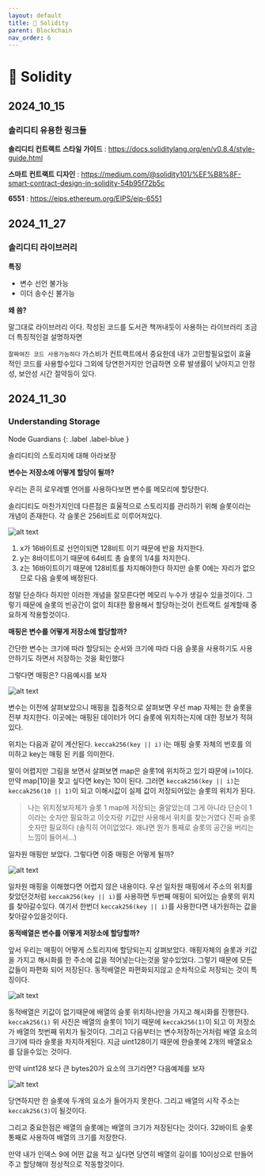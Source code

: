 ```yaml
---
layout: default
title: 💎 Solidity
parent: Blockchain
nav_order: 6
---
```


# 💎 Solidity

## 2024_10_15

### 솔리디티 유용한 링크들

**솔리디티 컨트랙트 스타일 가이드** : https://docs.soliditylang.org/en/v0.8.4/style-guide.html

**스마트 컨트랙트 디자인** : https://medium.com/@solidity101/%EF%B8%8F-smart-contract-design-in-solidity-54b95f72b5c

**6551** : https://eips.ethereum.org/EIPS/eip-6551

## 2024_11_27

### 솔리디티 라이브러리

**특징**

- 변수 선언 불가능
- 이더 송수신 불가능

**왜 씀?**

말그대로 라이브러리 이다. 작성된 코드를 도서관 책꺼내듯이 사용하는 라이브러리 조금 더 특징적인걸 설명하자면

`잘짜여진 코드 사용가능하다`
가스비가 컨트랙트에서 중요한데 내가 고민할필요없이 효율적인 코드를 사용할수있다 그외에 당연한거지만 언급하면 오류 발생률이 낮아지고 안정성, 보안성 시간 절약등이 있다.

## 2024_11_30

### Understanding Storage

Node Guardians
{: .label .label-blue }

솔리디티의 스토리지에 대해 아라보장

**변수는 저장소에 어떻게 할당이 될까?**

우리는 흔히 로우레벨 언어를 사용하다보면 변수를 메모리에 할당한다.

솔리디티도 마찬가지인데 다른점은 효울적으로 스토리지를 관리하기 위해 슬롯이라는 개념이 존재한다. 각 슬롯은 256비트로 이루어져있다.

![alt text](image-5.png)

1. x가 16바이트로 선언이되면 128비트 이기 때문에 반을 차지한다.
2. y는 8바이트이기 때문에 64비트 총 슬롯의 1/4를 차지한다.
3. z는 16바이트이기 때문에 128비트를 차지해야한다 하지만 슬롯 0에는 자리가 없으므로 다음 슬롯에 배정된다.

정말 단순하다 하지만 이러한 개념을 잘모른다면 메모리 누수가 생길수 있을것이다. 그렇기 때문에 슬롯의 빈공간이 없이 최대한 활용해서 할당하는것이 컨트랙트 설계할때 중요하게 작용할것이다.

**매핑은 변수를 어떻게 저장소에 할당할까?**

간단한 변수는 크기에 따라 할당되는 순서와 크기에 따라 다음 슬롯을 사용하기도 사용안하기도 하면서 저장하는 것을 확인했다

그렇다면 매핑은? 다음예시를 보자

![alt text](image-7.png)

변수는 이전에 살펴보았으니 매핑을 집중적으로 살펴보면 우선 map 자체는 한 슬롯을 전부 차지한다. 이곳에는 매핑된 데이터가 어디 슬롯에 위치하는지에 대한 정보가 적혀있다.

위치는 다음과 같이 계산된다. `keccak256(key || i)` i는 매핑 슬롯 자체의 번호를 의미하고 key는 매핑 된 키를 의미한다.

말이 어렵지만 그림을 보면서 살펴보면 map은 슬롯1에 위치하고 있기 땨문에 i=1이다. 만약 map[10]을 찾고 싶다면 key는 10이 된다. 그러면 `keccak256(key || i)`는 `keccak256(10 || 1)`이 되고 이해시값이 실제 값이 저장되어있는 슬롯의 위치가 된다.

> 나는 위치정보자체가 슬롯 1 map에 저장되는 줄알았는데 그게 아니라 단순이 1이라는 숫자만 필요하고 이숫자랑 키값만 사용해서 위치를 찾는거였다 진짜 슬롯 숫자만 필요하다 (솔직히 어이없었다. 왜냐면 뭔가 통째로 슬롯의 공간을 버리는 느낌이 들어서...)

일차원 매핑만 보았다. 그렇다면 이중 매핑은 어떻게 될까?

![alt text](image-9.png)

일차원 매핑을 이해했다면 어렵지 않은 내용이다. 우선 일차원 매핑에서 주소의 위치를 찾았던것처럼 `keccak256(key || i)`를 사용하면 두번째 매핑이 되어있는 슬롯의 위치를 찾아갈수있다. 여기서 한번더 `keccak256(key || i)`를 사용한다면 내가원하는 값을 찾아갈수있을것이다.

**동적배열은 변수를 어떻게 저장소에 할당할까?**

앞서 우리는 매핑이 어떻게 스토리지에 할당되는지 살펴보았다. 매핑자체의 슬롯과 키값을 가지고 해시화를 한 주소에 값을 적어넣는다는것을 알수있었다. 그렇기 때문에 모든 값들이 파편화 되어 저장된다. 동적배열은 파편화되지않고 순차적으로 저장되는 것이 특징이다.

![alt text](image-10.png)

동적배열은 키값이 없기때문에 배열의 슬롯 위치하나만을 가지고 해시화를 진행한다. `keccak256(i)` 위 사진은 배열의 슬롯이 1이기 때문에 `keccak256(1)`이 되고 이 저장소가 배열의 첫번째 위치가 될것이다. 그리고 다음부터는 변수저장하는거처럼 배열 요소의 크기에 따라 슬롯을 차지하게된다. 지금 uint128이기 때문에 한슬롯에 2개의 배열요소를 담을수있는 것이다.

만약 uint128 보다 큰 bytes20가 요소의 크기라면? 다음예제를 보자

![alt text](image-11.png)

당연하지만 한 슬롯에 두개의 요소가 들어가지 못한다. 그리고 배열의 시작 주소는 `keccak256(3)`이 될것이다.

그리고 중요한점은 배열의 슬롯에는 배열의 크기가 저장된다는 것이다. 32바이트 슬롯 통째로 사용하여 배열의 크기를 저장한다.

만약 내가 인덱스 9에 어떤 값을 적고 싶다면 당연히 배열의 길이를 10이상으로 만들어주고 할당해야 정상적으로 작동할것이다.
